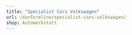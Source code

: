 ```yaml
---
title: "Specialist Cars Volkswagen"
url: /dunfermline/specialist-cars-volkswagen/
shop: Autowerkstatt
---
```

